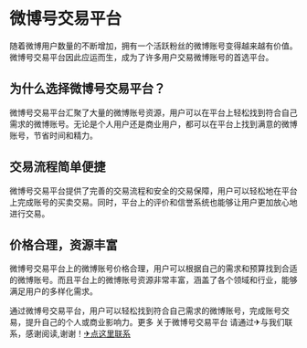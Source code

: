 # 微博号交易平台

随着微博用户数量的不断增加，拥有一个活跃粉丝的微博账号变得越来越有价值。微博号交易平台因此应运而生，成为了许多用户交易微博账号的首选平台。

## 为什么选择微博号交易平台？

微博号交易平台汇聚了大量的微博账号资源，用户可以在平台上轻松找到符合自己需求的微博账号。无论是个人用户还是商业用户，都可以在平台上找到满意的微博账号，节省时间和精力。

## 交易流程简单便捷

微博号交易平台提供了完善的交易流程和安全的交易保障，用户可以轻松地在平台上完成账号的买卖交易。同时，平台上的评价和信誉系统也能够让用户更加放心地进行交易。

## 价格合理，资源丰富

微博号交易平台上的微博账号价格合理，用户可以根据自己的需求和预算找到合适的微博账号。而且平台上的微博账号资源非常丰富，涵盖了各个领域和行业，能够满足用户的多样化需求。

通过微博号交易平台，用户可以轻松找到符合自己需求的微博账号，完成账号交易，提升自己的个人或商业影响力。更多 关于微博号交易平台 请通过✈与我们联系，感谢阅读,谢谢！[✈点这里联系](https://gg.k02.cc)